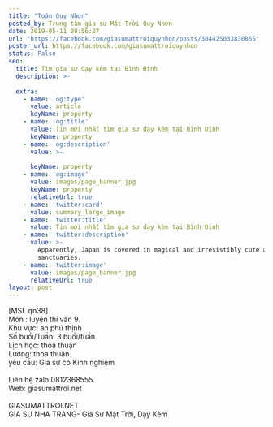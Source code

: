 ```yaml
---
title: "Toán|Quy Nhơn"
posted_by: Trung tâm gia sư Mặt Trời Quy Nhơn
date: 2019-05-11 08:56:27
url: "https://facebook.com/giasumattroiquynhon/posts/304425033830865"
poster_url: https://facebook.com/giasumattroiquynhon
status: False
seo:
  title: Tìm gia sư dạy kèm tại Bình Định
  description: >-
    
  extra:
    - name: 'og:type'
      value: article
      keyName: property
    - name: 'og:title'
      value: Tin mới nhất tìm gia sư dạy kèm tại Bình Định
      keyName: property
    - name: 'og:description'
      value: >-
        
      keyName: property
    - name: 'og:image'
      value: images/page_banner.jpg
      keyName: property
      relativeUrl: true
    - name: 'twitter:card'
      value: summary_large_image
    - name: 'twitter:title'
      value: Tin mới nhất tìm gia sư dạy kèm tại Bình Định
    - name: 'twitter:description'
      value: >-
        Apparently, Japan is covered in magical and irresistibly cute animal
        sanctuaries.
    - name: 'twitter:image'
      value: images/page_banner.jpg
      relativeUrl: true
layout: post
---
```

[MSL qn38]<br>Môn : luyện thi văn 9.<br>Khu vực: an phú thịnh<br>Số buổi/Tuần: 3 buổi/tuần<br>Lịch học: thỏa thuận<br>Lương: thoa thuận.<br>yêu cầu: Gia sư có Kinh nghiệm<br><br>Liên hệ zalo 0812368555.<br>Web: giasumattroi.net<br><br>GIASUMATTROI.NET<br>GIA SƯ NHA TRANG- Gia Sư Mặt Trời, Dạy Kèm
